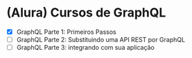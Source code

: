 # (Alura) Cursos de GraphQL

- [X] GraphQL Parte 1: Primeiros Passos
- [ ] GraphQL Parte 2: Substituindo uma API REST por GraphQL
- [ ] GraphQL Parte 3: integrando com sua aplicação
